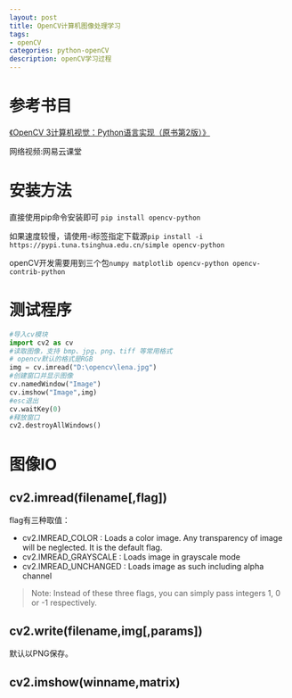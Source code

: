 ```yaml
---
layout: post
title: OpenCV计算机图像处理学习
tags:
- openCV
categories: python-openCV
description: openCV学习过程
---
```

# 参考书目
[《OpenCV 3计算机视觉：Python语言实现（原书第2版）》](https://blog.csdn.net/wyx100/article/details/73006307)

网络视频:网易云课堂


# 安装方法
直接使用pip命令安装即可
`pip install opencv-python`

如果速度较慢，请使用-i标签指定下载源`pip install -i https://pypi.tuna.tsinghua.edu.cn/simple opencv-python`

openCV开发需要用到三个包`numpy matplotlib opencv-python opencv-contrib-python`

# 测试程序

```python
#导入cv模块
import cv2 as cv
#读取图像，支持 bmp、jpg、png、tiff 等常用格式
# opencv默认的格式是RGB
img = cv.imread("D:\opencv\lena.jpg")
#创建窗口并显示图像
cv.namedWindow("Image")
cv.imshow("Image",img)
#esc退出
cv.waitKey(0)
#释放窗口
cv2.destroyAllWindows()
```

# 图像IO
## cv2.imread(filename[,flag])
flag有三种取值：
* cv2.IMREAD_COLOR : Loads a color image. Any transparency of image will be neglected. It is the default flag.
* cv2.IMREAD_GRAYSCALE : Loads image in grayscale mode
* cv2.IMREAD_UNCHANGED : Loads image as such including alpha channel


>Note:
Instead of these three flags, you can simply pass integers 1, 0 or -1 respectively.

## cv2.write(filename,img[,params])
默认以PNG保存。

## cv2.imshow(winname,matrix)
